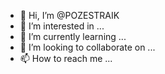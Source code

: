 - 👋 Hi, I’m @POZESTRAIK
- 👀 I’m interested in ...
- 🌱 I’m currently learning ...
- 💞️ I’m looking to collaborate on ...
- 📫 How to reach me ...

<!---
POZESTRAIK/POZESTRAIK is a ✨ special ✨ repository because its `README.md` (this file) appears on your GitHub profile.
You can click the Preview link to take a look at your changes.
--->
